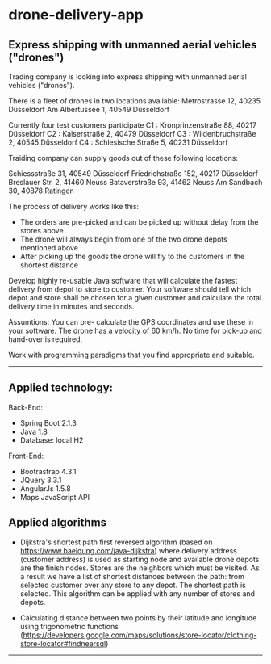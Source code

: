 # drone-delivery-app
Express shipping with unmanned aerial vehicles ("drones")
--------------------------------------------------------


Trading company is looking into express shipping with unmanned aerial vehicles ("drones").

There is a fleet of drones in two locations available:
Metrostrasse 12, 40235 Düsseldorf
Am Albertussee 1, 40549 Düsseldorf

Currently four test customers participate
C1 : Kronprinzenstraße 88, 40217 Düsseldorf
C2 : Kaiserstraße 2, 40479 Düsseldorf
C3 : Wildenbruchstraße 2, 40545 Düsseldorf
C4 : Schlesische Straße 5, 40231 Düsseldorf

Traiding company can supply goods out of these following locations:

Schiessstraße 31, 40549 Düsseldorf
Friedrichstraße 152, 40217 Düsseldorf
Breslauer Str. 2, 41460 Neuss
Bataverstraße 93, 41462 Neuss
Am Sandbach 30, 40878 Ratingen

The process of delivery works like this:
- The orders are pre-picked and can be picked up without delay from the stores above
- The drone will always begin from one of the two drone depots mentioned above
- After picking up the goods the drone will fly to the customers in the shortest distance

Develop highly re-usable Java software that will calculate the fastest delivery from depot to store to customer.
Your software should tell which depot and store shall be chosen for a given customer and calculate the total delivery time in minutes and seconds.

Assumtions: You can pre- calculate the GPS coordinates and use these in your software.
The drone has a velocity of 60 km/h. No time for pick-up and hand-over is required.

Work with programming paradigms that you find appropriate and suitable.

--------------------

Applied technology:
-------------------

Back-End:

* Spring Boot 2.1.3
* Java 1.8
* Database: local H2

Front-End:

* Bootrastrap 4.3.1
* JQuery 3.3.1
* AngularJs 1.5.8
* Maps JavaScript API

Applied algorithms
------------------

* Dijkstra's shortest path first reversed algorithm (based on https://www.baeldung.com/java-dijkstra) where delivery address (customer address) is used as starting node and available drone depots are the finish nodes. Stores are the neighbors which must be visited. As a result we have a list of shortest distances between the path: from selected customer over any store to any depot. The shortest path is selected. This algorithm can be applied with any number of stores and depots.

* Calculating distance between two points by their latitude and longitude using trigonometric functions (https://developers.google.com/maps/solutions/store-locator/clothing-store-locator#findnearsql)

--------------------

